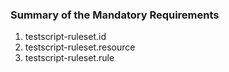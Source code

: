 ### Summary of the Mandatory Requirements

1. testscript-ruleset.id
2. testscript-ruleset.resource
2. testscript-ruleset.rule
